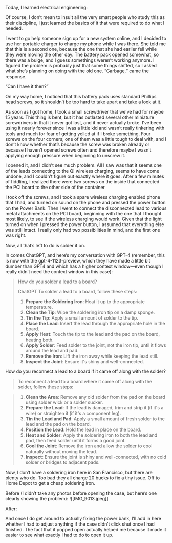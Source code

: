 Today, I learned electrical engineering:

Of course, I don’t mean to insult all the very smart people who study this as their discipline, I just learned the basics of it that were required to do what I needed.

I went to go help someone sign up for a new system online, and I decided to use her portable charger to charge my phone while I was there. She told me that this is a second one, because the one that she had earlier fell while they were moving the other day. The battery pack opened somewhat, so there was a bulge, and I guess somethings weren’t working anymore. I figured the problem is probably just that some things shifted, so I asked what she’s planning on doing with the old one. “Garbage,“ came the response.

“Can I have it then?”

On my way home, I noticed that this battery pack uses standard Phillips head screws, so it shouldn’t be too hard to take apart and take a look at it.

As soon as I got home, I took a small screwdriver that we’ve had for maybe 15 years. This thing is bent, but it has outlasted several other miniature screwdrivers in that it never got lost, and it never actually broke. I’ve been using it nearly forever since I was a little kid and wasn’t really tinkering with tools and much for fear of getting yelled at if I broke something. Four screws on the four corners; one of them was a little tough to deal with, and I don’t know whether that’s because the screw was broken already or because I haven’t opened screws often and therefore maybe I wasn’t applying enough pressure when beginning to unscrew it.

I opened it, and I didn’t see much problem. All I saw was that it seems one of the leads connecting to the QI wireless charging, seems to have come undone, and I couldn’t figure out exactly where it goes. After a few minutes of fiddling, I realized there were two screws on the inside that connected the PCI board to the other side of the container

I took off the screws, and I took a spare wireless charging enabled phone that I had, and turned on sound  on the phone and pressed the power button on the Power Bank. Then I went to connect the disconnected lead to various metal attachments on the PCI board, beginning with the one that I thought most likely, to see if the wireless charging would work. Given that the light turned on when I pressed the power button, I assumed that everything else was still intact. I really only had two possibilities in mind, and the first one was right.

Now, all that’s left to do is solder it on.

In comes ChatGPT, and here’s my conversation with GPT-4 (remember, this is now with the gpt-4-1123-preview, which they have made a little bit dumber than GPT4 and which has a higher context window—even though I really didn’t need the context window in this case):

> How do you solder a lead to a board?
> 
>ChatGPT
>To solder a lead to a board, follow these steps:
>1. **Prepare the Soldering Iron**: Heat it up to the appropriate temperature.
>1. **Clean the Tip**: Wipe the soldering iron tip on a damp sponge.
>2. **Tin the Tip**: Apply a small amount of solder to the tip.
>3. **Place the Lead**: Insert the lead through the appropriate hole in the board.
>4. **Apply Heat**: Touch the tip to the lead and the pad on the board, heating both.
>5. **Apply Solder**: Feed solder to the joint, not the iron tip, until it flows around the lead and pad.
>6. **Remove the Iron**: Lift the iron away while keeping the lead still.
>7. **Inspect the Joint**: Ensure it's shiny and well-connected.

How do you reconnect a lead to a board if it came off along with the solder?

>To reconnect a lead to a board where it came off along with the solder, follow these steps:

>1. **Clean the Area**: Remove any old solder from the pad on the board using solder wick or a solder sucker.
>2. **Prepare the Lead**: If the lead is damaged, trim and strip it (if it's a wire) or straighten it (if it's a component leg).
>3. **Tin the Lead and Pad**: Apply a small amount of fresh solder to the lead and the pad on the board.
>4. **Position the Lead**: Hold the lead in place on the board.
>5. **Heat and Solder**: Apply the soldering iron to both the lead and pad, then feed solder until it forms a good joint.
>6. **Cool the Joint**: Remove the iron and allow the solder to cool naturally without moving the lead.
>7. **Inspect**: Ensure the joint is shiny and well-connected, with no cold solder or bridges to adjacent pads.

Now, I don’t have a soldering iron here in San Francisco, but there are plenty who do. Too bad they all charge 20 bucks to fix a tiny issue. Off to Home Depot to get a cheap soldering iron.

Before (I didn’t take any photos before opening the case, but here’s one clearly showing the problem):
![[IMG_9013.jpeg]]

After:


And once I do get around to actually fixing the power bank, I’ll add in here whether I had to adjust anything if the case didn’t click shut once I had finished. The fact that it popped open actually helped me because it made it easier to see what exactly I had to do to open it up.